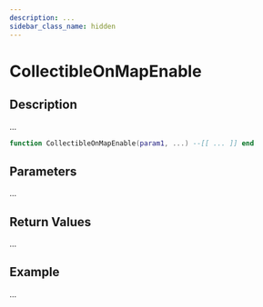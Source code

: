```yaml
---
description: ...
sidebar_class_name: hidden
---
```


# CollectibleOnMapEnable

## Description

...

```lua
function CollectibleOnMapEnable(param1, ...) --[[ ... ]] end
```

## Parameters

...

## Return Values

...

## Example

...

